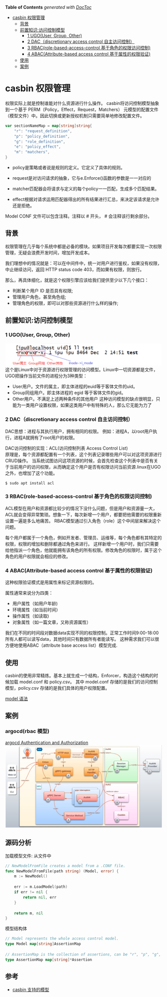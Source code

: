 <!-- START doctoc generated TOC please keep comment here to allow auto update -->
<!-- DON'T EDIT THIS SECTION, INSTEAD RE-RUN doctoc TO UPDATE -->
**Table of Contents**  *generated with [DocToc](https://github.com/thlorenz/doctoc)*

- [casbin 权限管理](#casbin-%E6%9D%83%E9%99%90%E7%AE%A1%E7%90%86)
  - [背景](#%E8%83%8C%E6%99%AF)
  - [前置知识:访问控制模型](#%E5%89%8D%E7%BD%AE%E7%9F%A5%E8%AF%86%E8%AE%BF%E9%97%AE%E6%8E%A7%E5%88%B6%E6%A8%A1%E5%9E%8B)
    - [1 UGO(User, Group, Other)](#1-ugouser-group-other)
    - [2 DAC（discretionary access control 自主访问控制）](#2-dacdiscretionary-access-control-%E8%87%AA%E4%B8%BB%E8%AE%BF%E9%97%AE%E6%8E%A7%E5%88%B6)
    - [3 RBAC(role-based-access-control 基于角色的权限访问控制)](#3-rbacrole-based-access-control-%E5%9F%BA%E4%BA%8E%E8%A7%92%E8%89%B2%E7%9A%84%E6%9D%83%E9%99%90%E8%AE%BF%E9%97%AE%E6%8E%A7%E5%88%B6)
    - [4 ABAC(Attribute-based access control 基于属性的权限验证)](#4-abacattribute-based-access-control-%E5%9F%BA%E4%BA%8E%E5%B1%9E%E6%80%A7%E7%9A%84%E6%9D%83%E9%99%90%E9%AA%8C%E8%AF%81)
  - [使用](#%E4%BD%BF%E7%94%A8)
  - [案例](#%E6%A1%88%E4%BE%8B)

<!-- END doctoc generated TOC please keep comment here to allow auto update -->

# casbin 权限管理

权限实际上就是控制谁能对什么资源进行什么操作。
casbin将访问控制模型抽象到一个基于 PERM（Policy，Effect，Request，Matchers） 元模型的配置文件（模型文件）中。因此切换或更新授权机制只需要简单地修改配置文件。
```go
var sectionNameMap = map[string]string{
	"r": "request_definition",
	"p": "policy_definition",
	"g": "role_definition",
	"e": "policy_effect",
	"m": "matchers",
}
```

- policy是策略或者说是规则的定义。它定义了具体的规则。

- request是对访问请求的抽象，它与e.Enforce()函数的参数是一一对应的

- matcher匹配器会将请求与定义的每个policy一一匹配，生成多个匹配结果。

- effect根据对请求运用匹配器得出的所有结果进行汇总，来决定该请求是允许还是拒绝。

Model CONF 文件可以包含注释。注释以 # 开头， # 会注释该行剩余部分。



## 背景
权限管理在几乎每个系统中都是必备的模块。如果项目开发每次都要实现一次权限管理，无疑会浪费开发时间，增加开发成本。

我们理想中的情况就是：可以在中间件中，统一对用户进行鉴权，如果没有权限，中止继续访问，返回 HTTP status code 403，而如果有权限，则放行。

那么，再具体细化，就是这个权限引擎应该给我们提供至少以下几个接口：

- 判断某个用户 ID 是否具有权限;
- 管理用户角色，甚至角色组;
- 管理角色的权限，即可以对那些资源进行什么样的操作;


## 前置知识:访问控制模型

### 1 UGO(User, Group, Other)
![](.casbin_images/ugo.png)
这个是Linux中对于资源进行权限管理的访问模型。Linux中一切资源都是文件，UGO把操作当前文件的进程分为3种类型：

- User用户。文件的属主，即主体进程的euid等于客体文件的uid。
- Group同组用户。即主体进程的 egid 等于客体文件的gid。
- Other用户。不满足上述两种条件的其他用户
这种访问模型的缺点很明显，只能为一类用户设置权限，如果这类用户中有特殊的人，那么它无能为力了

### 2 DAC（discretionary access control 自主访问控制）
DAC思想：进程与其执行用户，拥有相同的权限。
例如：进程A，以root用户执行，进程A就拥有了root用户的权限。

DAC访问控制的实现：ACL(访问控制列表 Access Control List)  
原理是，每个资源都配置有一个列表，这个列表记录哪些用户可以对这项资源进行CRUD操作。
当系统试图访问这项资源的时候，会首先检查这个列表中是否有关于当前用户的访问权限，从而确定这个用户是否有权限访问当前资源.linux在UGO之外，也增加了这个功能。

```shell
$ sudo apt install acl
```


### 3 RBAC(role-based-access-control 基于角色的权限访问控制)
ACL模型在用户和资源都比较少的情况下没什么问题，但是用户和资源量一大，ACL就会变得异常繁琐。想象一下，每次新增一个用户，都要把他需要的权限重新设置一遍是多么地痛苦。
RBAC模型通过引入角色（role）这个中间层来解决这个问题。

每个用户都属于一个角色，例如开发者、管理员、运维等，每个角色都有其特定的权限，权限的增加和删除都通过角色来进行。
这样新增一个用户时，我们只需要给他指派一个角色，他就能拥有该角色的所有权限。修改角色的权限时，属于这个角色的用户权限就会相应的修改。



### 4 ABAC(Attribute-based access control 基于属性的权限验证)
这种权限验证模式是用属性来标记资源权限的。

属性通常来说分为四类：

- 用户属性（如用户年龄)
- 环境属性（如当前时间）
- 操作属性（如读取)
- 对象属性（如一篇文章，又称资源属性）

我们在不同的时间段对数据data实现不同的权限控制。正常工作时间9:00-18:00所有人都可以读写data，其他时间只有数据所有者能读写。
这种需求我们可以很方便地使用ABAC（attribute base access list）模型完成.


## 使用
casbin的使用非常精炼。基本上就生成一个结构，Enforcer，构造这个结构的时候加载 model.conf 和 policy.csv。
其中 model.conf 存储的是我们的访问控制模型，policy.csv 存储的是我们具体的用户权限配置。

[model 语法](https://casbin.org/docs/syntax-for-models)


## 案例

### argocd(rbac 模型)
[argocd Authentication and Authorization](https://argo-cd.readthedocs.io/en/stable/developer-guide/architecture/authz-authn/)
![](.casbin_images/9fdd0cb7.png)



## 源码分析

加载模型文件: 从文件中
```go
// NewModelFromFile creates a model from a .CONF file.
func NewModelFromFile(path string) (Model, error) {
	m := NewModel()

	err := m.LoadModel(path)
	if err != nil {
		return nil, err
	}

	return m, nil
}

```

模型结构体
```go
// Model represents the whole access control model.
type Model map[string]AssertionMap

// AssertionMap is the collection of assertions, can be "r", "p", "g", "e", "m".
type AssertionMap map[string]*Assertion
```



## 参考

- [casbin 支持的模型](https://casbin.org/zh/docs/supported-models)




